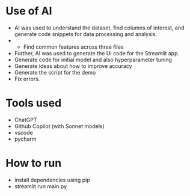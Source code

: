 


# Use of AI 

* AI was used to understand the dataset, find columns of interest, and generate code snippets for data processing and analysis.
* * Find common features across three files
* Further, AI was used to generate the UI code for the Streamlit app.
* Generate code for initial model and also hyperparameter tuning
* Generate ideas about how to improve accuracy
* Generate the script for the demo
* Fix errors. 

# Tools used 
* ChatGPT
* Github Copilot (with Sonnet models)
* vscode 
* pycharm

# How to run 
* install dependencies using pip
* streamlit run main.py
